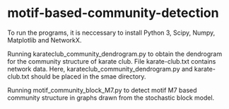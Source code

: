 # motif-based-community-detection
To run the programs, it is neccessary to install Python 3, Scipy, Numpy,  Matplotlib and NetworkX. 

Running karateclub_community_dendrogram.py to obtain the dendrogram for the community structure of karate club. File karate-club.txt contains network data. Here, karateclub_community_dendrogram.py and karate-club.txt should be placed in the smae directory.

Running motif_community_block_M7.py to detect motif M7 based community structure in graphs drawn from the stochastic block model. 

